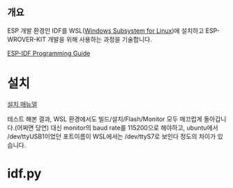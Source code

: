 ## 개요
ESP 개발 환경인 IDF를 WSL([Windows Subsystem for Linux](https://docs.microsoft.com/ko-kr/windows/wsl/install-win10))에 설치하고 
ESP-WROVER-KIT 개발을 위해 사용하는 과정을 기술합니다.

[ESP-IDF Programming Guide](https://docs.espressif.com/projects/esp-idf/en/latest/)

# 설치

[설치 매뉴얼](https://docs.espressif.com/projects/esp-idf/en/latest/get-started/linux-setup.html)

테스트 해본 결과, WSL 환경에서도 빌드/설치/Flash/Monitor 모두 매끄럽게 돌아갑니다.(어쩌면 당연)
대신 monitor의 baud rate를 115200으로 해야하고, ubuntu에서 /dev/ttyUSB1이었던 포트이름이 WSL에서는 /dev/ttyS7로 보인다 정도의 차이가 있습니다.



# idf.py



